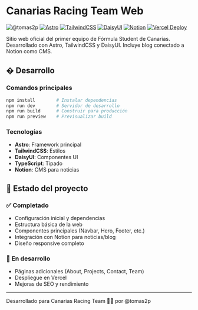 # Canarias Racing Team Web

![@tomas2p](https://img.shields.io/badge/Developed_by-Tomas2p-c97a00?style=for-the-badge)
[![Astro](https://img.shields.io/badge/Built_with-Astro-0f172a?style=for-the-badge&logo=astro&logoColor=white)](https://astro.build)
[![TailwindCSS](https://img.shields.io/badge/Styled_with-TailwindCSS-06b6d4?style=for-the-badge&logo=tailwindcss&logoColor=white)](https://tailwindcss.com)
[![DaisyUI](https://img.shields.io/badge/UI-DaisyUI-5a0fc8?style=for-the-badge&logo=daisyui&logoColor=white)](https://daisyui.com)
[![Notion](https://img.shields.io/badge/CMS-Notion-000000?style=for-the-badge&logo=notion&logoColor=white)](https://notion.so)
[![Vercel Deploy](https://deploy-badge.vercel.app/vercel/tomas2p?style=for-the-badge&name=Vercel)](https://vercel.com/tomas2ps-projects/crteam-web)

Sitio web oficial del primer equipo de Fórmula Student de Canarias.  
Desarrollado con Astro, TailwindCSS y DaisyUI. Incluye blog conectado a Notion como CMS.

## � Desarrollo

### Comandos principales

```bash
npm install        # Instalar dependencias
npm run dev        # Servidor de desarrollo
npm run build      # Construir para producción
npm run preview    # Previsualizar build
```

### Tecnologías

- **Astro**: Framework principal
- **TailwindCSS**: Estilos
- **DaisyUI**: Componentes UI
- **TypeScript**: Tipado
- **Notion**: CMS para noticias

## 📝 Estado del proyecto

### ✅ Completado

- Configuración inicial y dependencias
- Estructura básica de la web
- Componentes principales (Navbar, Hero, Footer, etc.)
- Integración con Notion para noticias/blog
- Diseño responsive completo

### 🚧 En desarrollo

- Páginas adicionales (About, Projects, Contact, Team)
- Despliegue en Vercel
- Mejoras de SEO y rendimiento

---

Desarrollado para Canarias Racing Team 🚗💨 por @tomas2p
